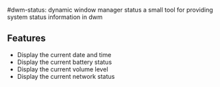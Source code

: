 #dwm-status: dynamic window manager status
a small tool for providing system status information in dwm

## Features
- Display the current date and time
- Display the current battery status
- Display the current volume level
- Display the current network status
